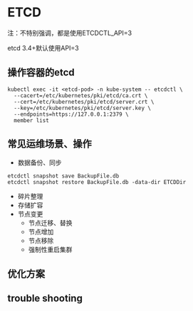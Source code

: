 # ETCD

注：不特别强调，都是使用ETCDCTL_API=3

etcd 3.4+默认使用API=3



## 操作容器的etcd

```shell
kubectl exec -it <etcd-pod> -n kube-system -- etcdctl \
  --cacert=/etc/kubernetes/pki/etcd/ca.crt \
  --cert=/etc/kubernetes/pki/etcd/server.crt \
  --key=/etc/kubernetes/pki/etcd/server.key \
  --endpoints=https://127.0.0.1:2379 \
  member list
```



## 常见运维场景、操作

- 数据备份、同步

```shell
etcdctl snapshot save BackupFile.db
etcdctl snapshot restore BackupFile.db -data-dir ETCDDir
```

- 碎片整理
- 存储扩容
- 节点变更
  - 节点迁移、替换
  - 节点增加
  - 节点移除
  - 强制性重启集群



## 优化方案



## trouble shooting